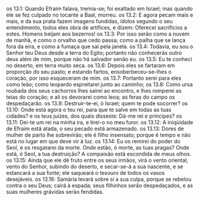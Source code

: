 os 13.1: Quando Efraim falava, tremia-se; foi exaltado em Israel; mas quando ele se fez culpado no tocante a Baal, morreu.
os 13.2: E agora pecam mais e mais, e da sua prata fazem imagens fundidas, ídolos segundo o seu entendimento, todos eles obra de artífices, e dizem: Oferecei sacrifícios a estes. Homens beijam aos bezerros!
os 13.3: Por isso serão como a nuvem de manhã, e como o orvalho que cedo passa; como a palha que se lança fora da eira, e como a fumaça que sai pela janela.
os 13.4: Todavia, eu sou o Senhor teu Deus desde a terra do Egito; portanto não conhecerás outro deus além de mim, porque não há salvador senão eu.
os 13.5: Eu te conheci no deserto, em terra muito seca.
os 13.6: Depois eles se fartaram em proporção do seu pasto; e estando fartos, ensoberbeceu-se-lhes o coração, por isso esqueceram de mim.
os 13.7: Portanto serei para eles como leão; como leopardo espreitarei junto ao caminho;
os 13.8: Como ursa roubada dos seus cachorros lhes sairei ao encontro, e lhes romperei as teias do coração; e ali os devorarei como leoa; as feras do campo os despedaçarão.
os 13.9: Destruir-te-ei, ó Israel; quem te pode socorrer?
os 13.10: Onde está agora o teu rei, para que te salve em todas as tuas cidades? e os teus juízes, dos quais disseste: Dá-me rei e príncipes?
os 13.11: Dei-te um rei na minha ira, e tirei-o no meu furor.
os 13.12: A iniqüidade de Efraim está atada, o seu pecado está armazenado.
os 13.13: Dores de mulher de parto lhe sobrevirão; ele é filho insensato; porque é tempo e não está no lugar em que deve vir à luz.
os 13.14: Eu os remirei do poder do Seol, e os resgatarei da morte. Onde estão, ó morte, as tuas pragas? Onde está, ó Seol, a tua destruição? A compaixão está escondida de meus olhos.
os 13.15: Ainda que ele dê fruto entre os seus irmãos, virá o vento oriental, vento do Senhor, subindo do deserto, e secar-se-á a sua nascente, e se estancará a sua fonte; ele saqueará o tesouro de todos os vasos desejáveis.
os 13.16: Samária levará sobre si a sua culpa, porque se rebelou contra o seu Deus; cairá à espada; seus filhinhos serão despedaçados, e as suas mulheres grávidas serão fendidas.
